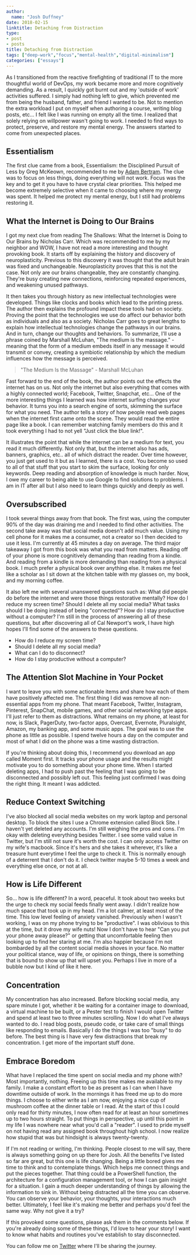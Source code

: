 ```yaml
---
author:
  name: "Josh Duffney"
date: 2018-02-15
linktitle: Detaching from Distraction
type:
- post
- posts
title: Detaching from Distraction
tags: ["deep-work","focus","mental-health","digital-minimalism"]
categories: ["essays"]
---
```


As I transitioned from the reactive firefighting of traditional IT to the more thoughtful world of DevOps, my work became more and more cognitively demanding. As a result, I quickly got burnt out and my 'outside of work' activities suffered. I simply had nothing left to give, which prevented me from being the husband, father, and friend I wanted to be. Not to mention the extra workload I put on myself when authoring a course, writing blog posts, etc… I felt like I was running on empty all the time. I realized that solely relying on willpower wasn't going to work. I needed to find ways to protect, preserve, and restore my mental energy. The answers started to come from unexpected places.

## Essentialism

The first clue came from a book, Essentialism: the Disciplined Pursuit of Less by Greg McKeown, recommended to me by [Adam Bertram](https://twitter.com/adbertram). The clue was to focus on less things, doing everything will not work. Focus was the key and to get it you have to have crystal clear priorities. This helped me become extremely selective when it came to choosing where my energy was spent. It helped me protect my mental energy, but I still had problems restoring it.

## What the Internet is Doing to Our Brains

I got my next clue from reading The Shallows: What the Internet is Doing to Our Brains by Nicholas Carr. Which was recommended to me by my neighbor and WOW, I have not read a more interesting and thought provoking book. It starts off by explaining the history and discovery of neuroplasticity. Previous to this discovery it was thought that the adult brain was fixed and unchangeable. Neuroplasticity proves that this is not the case. Not only are our brains changeable, they are constantly changing. They're busy creating new connections, reinforcing repeated experiences, and weakening unused pathways.

It then takes you through history as new intellectual technologies were developed. Things like clocks and books which lead to the printing press. The author then explains the profound impact these tools had on society. Proving the point that the technologies we use do affect our behavior both as individuals and also as a society. Nicholas Carr goes to great lengths to explain how intellectual technologies change the pathways in our brains. And in turn, change our thoughts and behaviors. To summarize, I'll use a phrase coined by Marshall McLuhan, "The medium is the massage." -meaning that the form of a medium embeds itself in any message it would transmit or convey, creating a symbiotic relationship by which the medium influences how the message is perceived.

> "The Medium Is the Massage" - Marshall McLuhan

Fast forward to the end of the book, the author points out the effects the internet has on us. Not only the internet but also everything that comes with a highly connected world; Facebook, Twitter, Snapchat, etc… One of the more interesting things I learned was how internet surfing changes your behavior. It turns you into a search engine of sorts, skimming the surface for what you need. The author tells a story of how people read web pages when the internet first came onto the scene. They would read the entire page like a book. I can remember watching family members do this and it took everything I had to not yell "Just click the blue link!".

It illustrates the point that while the internet can be a medium for text, you read it much differently. Not only that, but the internet also has ads, banners, graphics, etc.. all of which distract the reader. Over time however, you just get used to it but as I learned, there is a cost. You become so used to all of that stuff that you start to skim the surface, looking for only keywords. Deep reading and absorption of knowledge is much harder. Now, I owe my career to being able to use Google to find solutions to problems. I am in IT after all but I also need to learn things quickly and deeply as well.

## Oversubscribed

I took several things away from that book. The first was, using the computer 90% of the day was draining me and I needed to find other activities. The second take away was that social media doesn't add much value. Using my cell phone for it makes me a consumer, not a creator so I then decided to use it less. I'm currently at 45 minutes a day on average. The third major takeaway I got from this book was what you read from matters. Reading off of your phone is more cognitively demanding than reading from a kindle. And reading from a kindle is more demanding than reading from a physical book. I much prefer a physical book over anything else. It makes me feel like a scholar as I sit down at the kitchen table with my glasses on, my book, and my morning coffee.

It also left me with several unanswered questions such as: What did people do before the internet and were those things restorative mentally? How do I reduce my screen time? Should I delete all my social media? What tasks should I be doing instead of being "connected"? How do I stay productive without a computer? I'm still in the process of answering all of these questions, but after discovering all of Cal Newport's work, I have high hopes I'll find some of the answers to these questions.

* How do I reduce my screen time?
* Should I delete all my social media?
* What can I do to disconnect?
* How do I stay productive without a computer?

## The Attention Slot Machine in Your Pocket

I want to leave you with some actionable items and share how each of them have positively affected me. The first thing I did was remove all non-essential apps from my phone. That meant Facebook, Twitter, Instagram, Pinterest, SnapChat, mobile games, and other social networking type apps. I'll just refer to them as distractions. What remains on my phone, at least for now, is Slack, PagerDuty, two-factor apps, Overcast, Evernote, Pluralsight, Amazon, my banking app, and some music apps. The goal was to use the phone as little as possible. I spend twelve hours a day on the computer and most of what I did on the phone was a time wasting distraction.

If you're thinking about doing this, I recommend you download an app called Moment first. It tracks your phone usage and the results might motivate you to do something about your phone time. When I started deleting apps, I had to push past the feeling that I was going to be disconnected and possibly left out. This feeling just confirmed I was doing the right thing. It meant I was addicted.

## Reduce Context Switching

I've also blocked all social media websites on my work laptop and personal desktop. To block the sites I use a Chrome extension called Block Site. I haven't yet deleted any accounts. I'm still weighing the pros and cons. I'm okay with deleting everything besides Twitter. I see some valid value in Twitter, but I'm still not sure it's worth the cost. I can only access Twitter on my wife's macbook. Since it's hers and she takes it wherever, it's like a treasure hunt everytime I feel the urge to check it. This is normally enough of a deterrent that I don't do it. I check twitter maybe 5-10 times a week and everything else once, or not at all.

## How is Life Different

So… how is life different? In a word, peaceful. It took about two weeks but the urge to check my social feeds finally went away. I didn't realize how much space that took up in my head. I'm a lot calmer, at least most of the time. This low level feeling of anxiety vanished. Previously when I wasn't working, I was on my phone trying to be "productive". I was oblivious to this at the time, but it drove my wife nuts! Now I don't have to hear "Can you put your phone away please?" or getting that uncomfortable feeling then looking up to find her staring at me. I'm also happier because I'm not bombarded by all the content social media shoves in your face. No matter your political stance, way of life, or opinions on things, there is something that is bound to show up that will upset you. Perhaps I live in more of a bubble now but I kind of like it here.

## Concentration

My concentration has also increased. Before blocking social media, any spare minute I got, whether it be waiting for a container image to download, a virtual machine to be built, or a Pester test to finish I would open Twitter and spend at least two to three minutes scrolling. Now I do what I've always wanted to do. I read blog posts, pseudo code, or take care of small things like responding to emails. Basically I do the things I was too "busy" to do before. The best thing is I have very few distractions that break my concentration. I get more of the important stuff done.

## Embrace Boredom

What have I replaced the time spent on social media and my phone with? Most importantly, nothing. Freeing up this time makes me available to my family. I make a constant effort to be as present as I can when I have downtime outside of work. In the mornings it has freed me up to do more things. I choose to either write as I am now, enjoying a nice cup of mushroom coffee at the dinner table or I read. At the start of this I could only read for thirty minutes, I now often read for at least an hour sometimes up to two hours straight. To put things in perspective, up until this point in my life I was nowhere near what you'd call a "reader". I used to pride myself on not having read any assigned book throughout high school. I now realize how stupid that was but hindsight is always twenty-twenty.

If I'm not reading or writing, I'm thinking. People closest to me will say, there is always something going on up there for Josh. All the benefits I've listed so far are great, but this one is life changing. Being a little bored gives me time to think and to contemplate things. Which helps me connect things and put the pieces together. That thing could be a PowerShell function, the architecture for a configuration management tool, or how I can gain insight for a situation. I gain a much deeper understanding of things by allowing the information to sink in. Without being distracted all the time you can observe. You can observe your behavior, your thoughts, your interactions much better. Ultimately, I feel like it's making me better and perhaps you'd feel the same way. Why not give it a try?

If this provoked some questions, please ask them in the comments below. If you're already doing some of these things, I'd love to hear your story! I want to know what habits and routines you've establish to stay disconnected.

You can follow me on [Twitter](https://twitter.com/joshduffney) where I'll be sharing the journey.